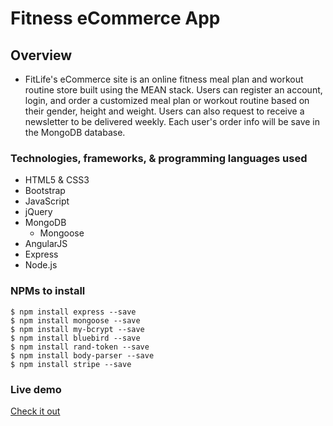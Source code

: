 # Fitness eCommerce App

## Overview

* FitLife's eCommerce site is an online fitness meal plan and workout routine store built using the MEAN stack. Users can register an account, login, and order a customized meal plan or workout routine based on their gender, height and weight. Users can also request to receive a newsletter to be delivered weekly. Each user's order info will be save in the MongoDB database.

### Technologies, frameworks, & programming languages used

* HTML5 & CSS3
* Bootstrap
* JavaScript
* jQuery
* MongoDB
  * Mongoose
* AngularJS
* Express
* Node.js


<!-- ![FitLife](img/***********.png) -->



### NPMs to install

```node
$ npm install express --save
$ npm install mongoose --save
$ npm install my-bcrypt --save
$ npm install bluebird --save
$ npm install rand-token --save
$ npm install body-parser --save
$ npm install stripe --save
```

### Live demo

[Check it out](http://54.190.52.82:5000/#/)



<!-- Screenshots here -->
